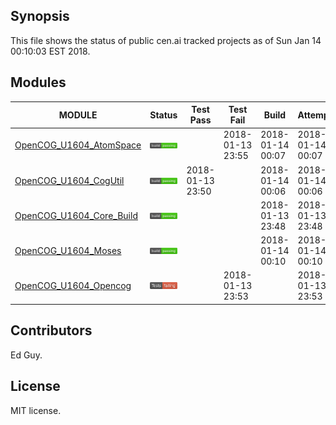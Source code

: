 
## Synopsis

This file shows the status of public cen.ai tracked projects as of Sun Jan 14 00:10:03 EST 2018.

## Modules 

| MODULE | Status | Test Pass | Test Fail| Build | Attempt|
| --- | --- | --- | --- | ---  | --- |
| [OpenCOG_U1604_AtomSpace](jobs/OpenCOG_U1604_AtomSpace.log) | ![Status](/images/BUILDPASS.svg) |  | 2018-01-13 23:55 | 2018-01-14 00:07  | 2018-01-14 00:07 |
| [OpenCOG_U1604_CogUtil](jobs/OpenCOG_U1604_CogUtil.log) | ![Status](/images/BUILDPASS.svg) | 2018-01-13 23:50 |  | 2018-01-14 00:06  | 2018-01-14 00:06 |
| [OpenCOG_U1604_Core_Build](jobs/OpenCOG_U1604_Core_Build.log) | ![Status](/images/BUILDPASS.svg) |  |  | 2018-01-13 23:48  | 2018-01-13 23:48 |
| [OpenCOG_U1604_Moses](jobs/OpenCOG_U1604_Moses.log) | ![Status](/images/BUILDPASS.svg) |  |  | 2018-01-14 00:10  | 2018-01-14 00:10 |
| [OpenCOG_U1604_Opencog](jobs/OpenCOG_U1604_Opencog.log) | ![Status](/images/TESTFAIL.svg) |  | 2018-01-13 23:53 |   | 2018-01-13 23:53 |

## Contributors

Ed Guy.

## License

MIT license. 


